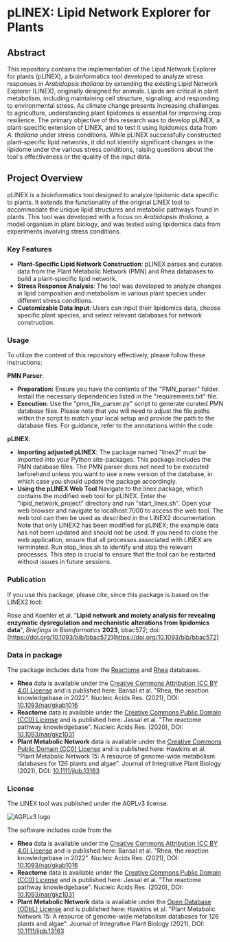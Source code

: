 # pLINEX: Lipid Network Explorer for Plants

## Abstract
This repository contains the implementation of the Lipid Network Explorer for plants (pLINEX), a bioinformatics tool developed to analyze stress responses in *Arabidopsis thaliana* by extending the existing Lipid Network Explorer (LINEX), originally designed for animals. Lipids are critical in plant metabolism, including maintaining cell structure, signaling, and responding to environmental stress. As climate change presents increasing challenges to agriculture, understanding plant lipidomes is essential for improving crop resilience. The primary objective of this research was to develop pLINEX, a plant-specific extension of LINEX, and to test it using lipidomics data from *A. thaliana* under stress conditions. While pLINEX successfully constructed plant-specific lipid networks, it did not identify significant changes in the lipidome under the various stress conditions, raising questions about the tool's effectiveness or the quality of the input data.

## Project Overview
pLINEX is a bioinformatics tool designed to analyze lipidomic data specific to plants. It extends the functionality of the original LINEX tool to accommodate the unique lipid structures and metabolic pathways found in plants. This tool was developed with a focus on *Arabidopsis thaliana*, a model organism in plant biology, and was tested using lipidomics data from experiments involving stress conditions.

### Key Features
- **Plant-Specific Lipid Network Construction**: pLINEX parses and curates data from the Plant Metabolic Network (PMN) and Rhea databases to build a plant-specific lipid network.
- **Stress Response Analysis**: The tool was developed to analyze changes in lipid composition and metabolism in various plant species under different stress conditions.
- **Customizable Data Input**: Users can input their lipidomics data, choose specific plant species, and select relevant databases for network construction.


### Usage

To utilize the content of this repository effectively, please follow these instructions:

**PMN Parser**:

* **Preperation:** Ensure you have the contents of the "PMN_parser" folder. Install the necessary dependencies listed in the "requirements.txt" file.
* **Execution**: Use the "pmn_file_parser.py" script to generate curated PMN database files. Please note that you will need to adjust the file paths within the script to match your local setup and provide the path to the database files. For guidance, refer to the annotations within the code.


**pLINEX**:

* **Importing adjusted pLINEX**: The package named "linex2" must be imported into your Python site-packages. This package includes the PMN database files. The PMN parser does not need to be executed beforehand unless you want to use a new version of the database, in which case you should update the package accordingly.
* **Using the pLINEX Web Tool**:Navigate to the linex package, which contains the modified web tool for pLINEX. Enter the "lipid_network_project" directory and run "start_linex.sh". Open your web browser and navigate to localhost:7000 to access the web tool. The web tool can then be used as described in the LINEX2 documentation. Note that only LINEX2 has been modified for pLINEX; the example data has not been updated and should not be used. If you need to close the web application, ensure that all processes associated with LINEX are terminated. Run stop_linex.sh to identify and stop the relevant processes. This step is crucial to ensure that the tool can be restarted without issues in future sessions.


### Publication
If you use this package, please cite, since this package is based on the LINEX2 tool:

Rose and Koehler et al. "**Lipid network and moiety analysis for revealing enzymatic dysregulation and mechanistic alterations from lipidomics data**",
_Briefings in Bioinformatics_ **2023**, bbac572; doi: [https://doi.org/10.1093/bib/bbac572](https://doi.org/10.1093/bib/bbac572)

### Data in package

The package includes data from the [Reactome](https://reactome.org/) and 
[Rhea](https://www.rhea-db.org/) databases.

* **Rhea** data is available under the 
[Creative Commons Attribution (CC BY 4.0) License](https://creativecommons.org/licenses/by/4.0/)
and is published here: Bansal et al. "Rhea, the reaction knowledgebase in 2022".
Nucleic Acids Res. (2021), DOI: [10.1093/nar/gkab1016](https://doi.org/10.1093/nar/gkab1016)
* **Reactome** data is available under the
[Creative Commons Public Domain (CC0) License](https://creativecommons.org/publicdomain/zero/1.0/)
and is published here: Jassal et al. "The reactome pathway knowledgebase".
Nucleic Acids Res. (2020), DOI: [10.1093/nar/gkz1031](https://doi.org/10.1093/nar/gkz1031)
* **Plant Metabolic Network** data is available under the
[Creative Commons Public Domain (CC0) License](https://creativecommons.org/publicdomain/zero/1.0/)
and is published here: Hawkins et al. "Plant Metabolic Network 15: A resource of genome-wide metabolism databases for 126 plants and algae".
Journal of Integrative Plant Biology (2021), DOI: [10.1111/jipb.13163](https://doi.org/10.1111/jipb.13163)


### License

The LINEX tool was published under the AGPLv3 license.

![AGPLv3 logo](https://www.gnu.org/graphics/agplv3-with-text-162x68.png)

The software includes code from the 
* **Rhea** data is available under the 
[Creative Commons Attribution (CC BY 4.0) License](https://creativecommons.org/licenses/by/4.0/)
and is published here: Bansal et al. "Rhea, the reaction knowledgebase in 2022".
Nucleic Acids Res. (2021), DOI: [10.1093/nar/gkab1016](https://doi.org/10.1093/nar/gkab1016)
* **Reactome** data is available under the
[Creative Commons Public Domain (CC0) License](https://creativecommons.org/publicdomain/zero/1.0/)
and is published here: Jassal et al. "The reactome pathway knowledgebase".
Nucleic Acids Res. (2020), DOI: [10.1093/nar/gkz1031](https://doi.org/10.1093/nar/gkz1031)
* **Plant Metabolic Network** data is available under the
[Open Database (ODbL) License](https://opendatacommons.org/licenses/odbl/)
and is published here: Hawkins et al. "Plant Metabolic Network 15: A resource of genome-wide metabolism databases for 126 plants and algae".
Journal of Integrative Plant Biology (2021), DOI: [10.1111/jipb.13163](https://doi.org/10.1111/jipb.13163)


